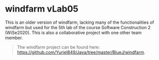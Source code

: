 # windfarm vLab05
This is an older version of windfarm, lacking many of the functionalities of windfarm but used for the 5th lab of the course Software Construction 2 (WiSe2020). This is also a collaborative project with one other team member. <br>
> The windfarm project can be found here: https://github.com/Yuriel849/Java/tree/master/BlueJ/windfarm.